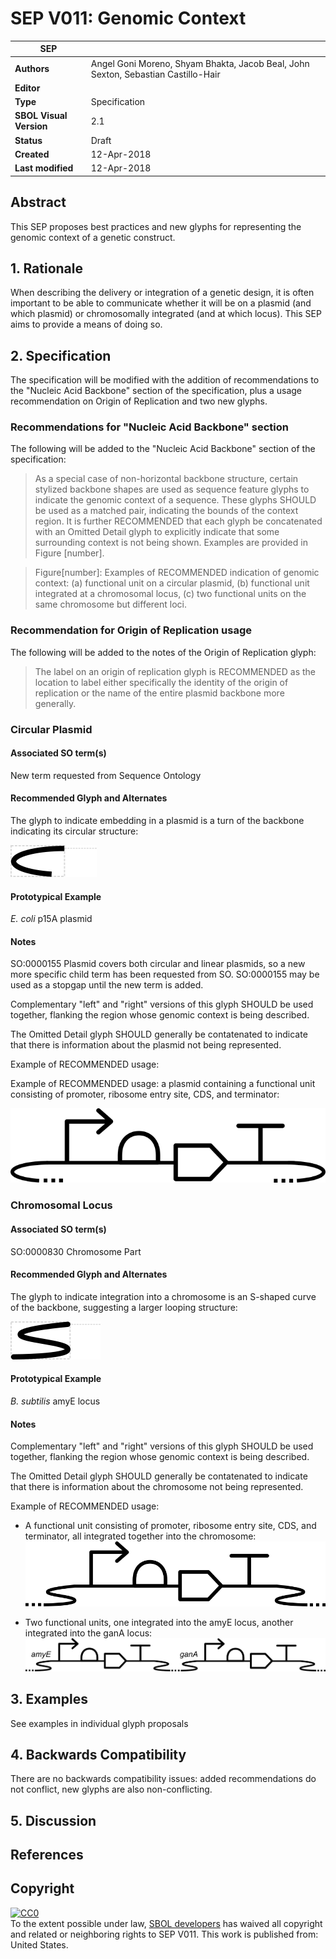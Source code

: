 # SEP V011: Genomic Context

| SEP | <leave empty> |
| --- | --- |
| **Authors** | Angel Goni Moreno, Shyam Bhakta, Jacob Beal, John Sexton, Sebastian Castillo-Hair |
| **Editor** | <leave empty> |
| **Type** | Specification |
| **SBOL Visual Version** | 2.1 |
| **Status** | Draft |
| **Created** | 12-Apr-2018 |
| **Last modified** | 12-Apr-2018 |

## Abstract

This SEP proposes best practices and new glyphs for representing the genomic context of a genetic construct.


## 1. Rationale <a name="rationale"></a>

When describing the delivery or integration of a genetic design, it is often important to be able to communicate whether it will be on a plasmid (and which plasmid) or chromosomally integrated (and at which locus). This SEP aims to provide a means of doing so.

## 2. Specification <a name="specification"></a>

The specification will be modified with the addition of recommendations to the "Nucleic Acid Backbone" section of the specification, plus a usage recommendation on Origin of Replication and two new glyphs.

### Recommendations for "Nucleic Acid Backbone" section

The following will be added to the "Nucleic Acid Backbone" section of the specification:

> As a special case of non-horizontal backbone structure, certain stylized backbone shapes are used as sequence feature glyphs to indicate the genomic context of a sequence. 
> These glyphs SHOULD be used as a matched pair, indicating the bounds of the context region.
>  It is further RECOMMENDED that each glyph be concatenated with an Omitted Detail glyph to explicitly indicate that some surrounding context is not being shown. 
> Examples are provided in Figure [number].

> Figure[number]: Examples of RECOMMENDED indication of genomic context: (a) functional unit on a circular plasmid, (b) functional unit integrated at a chromosomal locus, (c) two functional units on the same chromosome but different loci.

### Recommendation for Origin of Replication usage
The following will be added to the notes of the Origin of Replication glyph:

> The label on an origin of replication glyph is RECOMMENDED as the location to label either specifically the identity of the origin of replication or the name of the entire plasmid backbone more generally.

### Circular Plasmid

#### Associated SO term(s)

New term requested from Sequence Ontology


#### Recommended Glyph and Alternates

The glyph to indicate embedding in a plasmid is a turn of the backbone indicating its circular structure:

![glyph specification](https://raw.githubusercontent.com/SynBioDex/SBOL-visual/c99dac32/Glyphs/circular-plasmid/circular-plasmid-specification.png)

#### Prototypical Example

_E. coli_ p15A plasmid

#### Notes

SO:0000155 Plasmid covers both circular and linear plasmids, so a new more specific child term has been requested from SO. SO:0000155 may be used as a stopgap until the new term is added.

Complementary "left" and "right" versions of this glyph SHOULD be used together, flanking the region whose genomic context is being described.

The Omitted Detail glyph SHOULD generally be contatenated to indicate that there is information about the plasmid not being represented.

Example of RECOMMENDED usage:

Example of RECOMMENDED usage: a plasmid containing a functional unit consisting of promoter, ribosome entry site, CDS, and terminator:

![glyph specification](https://raw.githubusercontent.com/SynBioDex/SBOL-visual/c99dac32/Glyphs/circular-plasmid/circular-plasmid-example.png)

### Chromosomal Locus

#### Associated SO term(s)

SO:0000830 Chromosome Part

#### Recommended Glyph and Alternates

The glyph to indicate integration into a chromosome is an S-shaped curve of the backbone, suggesting a larger looping structure:

![glyph specification](https://raw.githubusercontent.com/SynBioDex/SBOL-visual/c99dac32/Glyphs/chromosomal-locus/chromosomal-locus-specification.png)

#### Prototypical Example

_B. subtilis_ amyE locus


#### Notes

Complementary "left" and "right" versions of this glyph SHOULD be used together, flanking the region whose genomic context is being described.

The Omitted Detail glyph SHOULD generally be contatenated to indicate that there is information about the chromosome not being represented.

Example of RECOMMENDED usage:

- A functional unit consisting of promoter, ribosome entry site, CDS, and terminator, all integrated together into the chromosome:
![glyph specification](https://raw.githubusercontent.com/SynBioDex/SBOL-visual/c99dac32/Glyphs/chromosomal-locus/chromosomal-locus-example.png)

- Two functional units, one integrated into the amyE locus, another integrated into the ganA locus:
![glyph specification](https://raw.githubusercontent.com/SynBioDex/SBOL-visual/c99dac32/Glyphs/chromosomal-locus/chromosomal-locus-example2.png)


## 3. Examples <a name='example'></a>

See examples in individual glyph proposals


## 4. Backwards Compatibility <a name='compatibility'></a>

There are no backwards compatibility issues: added recommendations do not conflict, new glyphs are also non-conflicting.

## 5. Discussion <a name='discussion'></a>



## References <a name='references'></a>

## Copyright <a name='copyright'></a>

<p xmlns:dct="http://purl.org/dc/terms/" xmlns:vcard="http://www.w3.org/2001/vcard-rdf/3.0#">
  <a rel="license"
     href="http://creativecommons.org/publicdomain/zero/1.0/">
    <img src="http://i.creativecommons.org/p/zero/1.0/88x31.png" style="border-style: none;" alt="CC0" />
  </a>
  <br />
  To the extent possible under law,
  <a rel="dct:publisher"
     href="sbolstandard.org">
    <span property="dct:title">SBOL developers</span></a>
  has waived all copyright and related or neighboring rights to
  <span property="dct:title">SEP V011</span>.
This work is published from:
<span property="vcard:Country" datatype="dct:ISO3166"
      content="US" about="sbolstandard.org">
  United States</span>.
</p>
